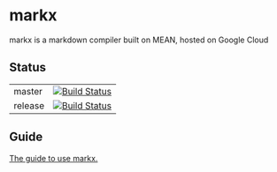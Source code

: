 # markx

markx is a markdown compiler built on MEAN, hosted on Google Cloud

## Status

| | |
|-|-|
| master  | [![Build Status](https://travis-ci.com/mysterytony/markx.svg?token=xjxYpwWTjswx1sD5op5a&branch=master)](https://travis-ci.com/mysterytony/markx) |
| release | [![Build Status](https://travis-ci.com/mysterytony/markx.svg?token=xjxYpwWTjswx1sD5op5a&branch=release)](https://travis-ci.com/mysterytony/markx) |

## Guide

[The guide to use markx.](/markx_guide.pdf)